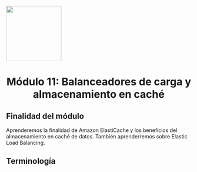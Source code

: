 <p align="left">
  <img src="https://semanadelcannabis.cayetano.edu.pe/assets/img/logo-upch.png" width="150">
  <h1 align="center">Módulo 11: Balanceadores de carga y almacenamiento en caché</h1>
</p>

## Finalidad del módulo
Aprenderemos la finalidad de Amazon ElastiCache y los beneficios del almacenamiento en caché de datos. También aprenderremos sobre Elastic Load Balancing.

## Terminología
